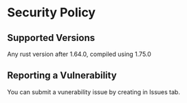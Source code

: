 # Security Policy

## Supported Versions

Any rust version after 1.64.0, compiled using 1.75.0

## Reporting a Vulnerability

You can submit a vunerability issue by creating in Issues tab.
